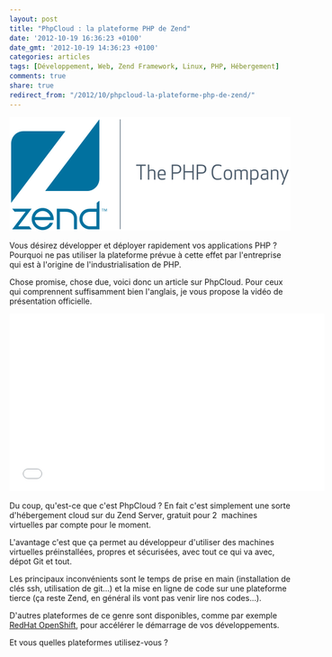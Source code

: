 ```yaml
---
layout: post
title: "PhpCloud : la plateforme PHP de Zend"
date: '2012-10-19 16:36:23 +0100'
date_gmt: '2012-10-19 14:36:23 +0100'
categories: articles
tags: [Développement, Web, Zend Framework, Linux, PHP, Hébergement]
comments: true
share: true
redirect_from: "/2012/10/phpcloud-la-plateforme-php-de-zend/"
---
```


[![Logo Zend Technologies](/images/posts/2012-10-19-phpcloud-la-plateforme-php-de-zend/01.png)](/images/posts/2012-10-19-phpcloud-la-plateforme-php-de-zend/01.png)

Vous désirez développer et déployer rapidement vos applications PHP ? Pourquoi ne pas utiliser la plateforme prévue à cette effet par l'entreprise qui est à l'origine de l'industrialisation de PHP.

Chose promise, chose due, voici donc un article sur PhpCloud. Pour ceux qui comprennent suffisamment bien l'anglais, je vous propose la vidéo de présentation officielle.

<iframe width="560" height="315" src="//www.youtube.com/embed/LOZPibbli9Q" frameborder="0"></iframe>


Du coup, qu'est-ce que c'est PhpCloud ? En fait c'est simplement une sorte d'hébergement cloud sur du Zend Server, gratuit pour 2  machines virtuelles par compte pour le moment.

L'avantage c'est que ça permet au développeur d'utiliser des machines virtuelles préinstallées, propres et sécurisées, avec tout ce qui va avec, dépot Git et tout.

Les principaux inconvénients sont le temps de prise en main (installation de clés ssh, utilisation de git...) et la mise en ligne de code sur une plateforme tierce (ça reste Zend, en général ils vont pas venir lire nos codes...).

D'autres plateformes de ce genre sont disponibles, comme par exemple [RedHat OpenShift](https://openshift.redhat.com/app/), pour accélérer le démarrage de vos développements.

Et vous quelles plateformes utilisez-vous ?